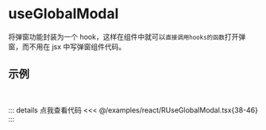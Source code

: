 <script setup>
import RUseGlobalModal from '@/examples/react/RUseGlobalModal.tsx'
</script>

# useGlobalModal

将弹窗功能封装为一个 hook，这样在组件中就可以`直接调用hooks的函数`打开弹窗，而不用在 jsx 中写弹窗组件代码。

## 示例

<br />
<VueWrapper :component="RUseGlobalModal" />

::: details 点我查看代码
<<< @/examples/react/RUseGlobalModal.tsx{38-46}
:::
